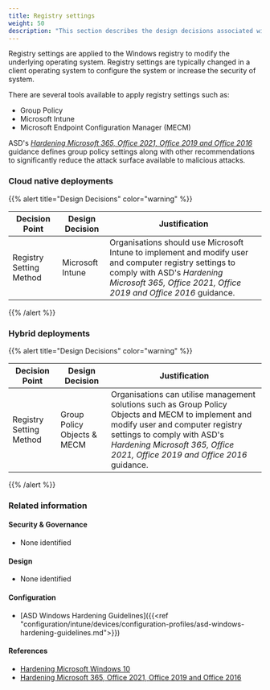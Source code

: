 ```yaml
---
title: Registry settings
weight: 50
description: "This section describes the design decisions associated with Device Configuration for system(s) built using ASD's Blueprint for Secure Cloud."
---
```


Registry settings are applied to the Windows registry to modify the underlying operating system. Registry settings are typically changed in a client operating system to configure the system or increase the security of system.

There are several tools available to apply registry settings such as:

* Group Policy
* Microsoft Intune
* Microsoft Endpoint Configuration Manager (MECM)

ASD's [*Hardening Microsoft 365, Office 2021, Office 2019 and Office 2016*](https://www.cyber.gov.au/resources-business-and-government/maintaining-devices-and-systems/system-hardening-and-administration/system-hardening/hardening-microsoft-365-office-2021-office-2019-and-office-2016) guidance defines group policy settings along with other recommendations to significantly reduce the attack surface available to malicious attacks.

### Cloud native deployments

{{% alert title="Design Decisions" color="warning" %}}

| Decision Point          | Design Decision  | Justification                                                                                                                                                                                            |
| ----------------------- | ---------------- | -------------------------------------------------------------------------------------------------------------------------------------------------------------------------------------------------------- |
| Registry Setting Method | Microsoft Intune | Organisations should use Microsoft Intune to implement and modify user and computer registry settings to comply with ASD's *Hardening Microsoft 365, Office 2021, Office 2019 and Office 2016* guidance. |

{{% /alert %}}

### Hybrid deployments

{{% alert title="Design Decisions" color="warning" %}}

| Decision Point          | Design Decision             | Justification                                                                                                                                                                                                                                       |
| ----------------------- | --------------------------- | --------------------------------------------------------------------------------------------------------------------------------------------------------------------------------------------------------------------------------------------------- |
| Registry Setting Method | Group Policy Objects & MECM | Organisations can utilise management solutions such as Group Policy Objects and MECM to implement and modify user and computer registry settings to comply with ASD's *Hardening Microsoft 365, Office 2021, Office 2019 and Office 2016* guidance. |

{{% /alert %}}

### Related information

#### Security & Governance

* None identified

#### Design

* None identified

#### Configuration

* [ASD Windows Hardening Guidelines]({{<ref "configuration/intune/devices/configuration-profiles/asd-windows-hardening-guidelines.md">}})

#### References

* [Hardening Microsoft Windows 10](https://www.cyber.gov.au/acsc/view-all-content/publications/hardening-microsoft-windows-10-version-21h1-workstations)
* [Hardening Microsoft 365, Office 2021, Office 2019 and Office 2016](https://www.cyber.gov.au/acsc/view-all-content/publications/hardening-microsoft-365-office-2021-office-2019-and-office-2016)

